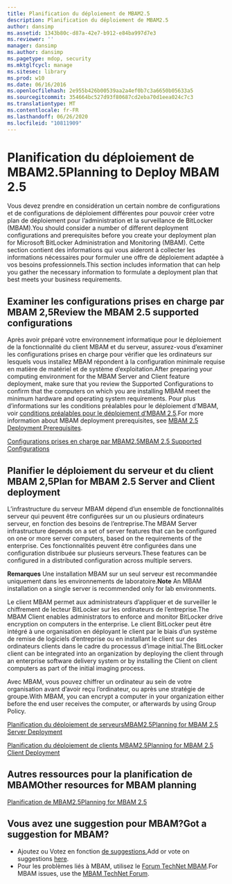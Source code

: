 ```yaml
---
title: Planification du déploiement de MBAM2.5
description: Planification du déploiement de MBAM2.5
author: dansimp
ms.assetid: 1343b80c-d87a-42e7-b912-e84ba997d7e3
ms.reviewer: ''
manager: dansimp
ms.author: dansimp
ms.pagetype: mdop, security
ms.mktglfcycl: manage
ms.sitesec: library
ms.prod: w10
ms.date: 06/16/2016
ms.openlocfilehash: 2e955b426b00539aa2a4ef0b7c3a6650b05633a5
ms.sourcegitcommit: 354664bc527d93f80687cd2eba70d1eea024c7c3
ms.translationtype: MT
ms.contentlocale: fr-FR
ms.lasthandoff: 06/26/2020
ms.locfileid: "10811909"
---
```

# <span data-ttu-id="5a792-103">Planification du déploiement de MBAM2.5</span><span class="sxs-lookup"><span data-stu-id="5a792-103">Planning to Deploy MBAM 2.5</span></span>


<span data-ttu-id="5a792-104">Vous devez prendre en considération un certain nombre de configurations et de configurations de déploiement différentes pour pouvoir créer votre plan de déploiement pour l’administration et la surveillance de BitLocker (MBAM).</span><span class="sxs-lookup"><span data-stu-id="5a792-104">You should consider a number of different deployment configurations and prerequisites before you create your deployment plan for Microsoft BitLocker Administration and Monitoring (MBAM).</span></span> <span data-ttu-id="5a792-105">Cette section contient des informations qui vous aideront à collecter les informations nécessaires pour formuler une offre de déploiement adaptée à vos besoins professionnels.</span><span class="sxs-lookup"><span data-stu-id="5a792-105">This section includes information that can help you gather the necessary information to formulate a deployment plan that best meets your business requirements.</span></span>

## <span data-ttu-id="5a792-106">Examiner les configurations prises en charge par MBAM 2,5</span><span class="sxs-lookup"><span data-stu-id="5a792-106">Review the MBAM 2.5 supported configurations</span></span>


<span data-ttu-id="5a792-107">Après avoir préparé votre environnement informatique pour le déploiement de la fonctionnalité du client MBAM et du serveur, assurez-vous d’examiner les configurations prises en charge pour vérifier que les ordinateurs sur lesquels vous installez MBAM répondent à la configuration minimale requise en matière de matériel et de système d’exploitation.</span><span class="sxs-lookup"><span data-stu-id="5a792-107">After preparing your computing environment for the MBAM Server and Client feature deployment, make sure that you review the Supported Configurations to confirm that the computers on which you are installing MBAM meet the minimum hardware and operating system requirements.</span></span> <span data-ttu-id="5a792-108">Pour plus d’informations sur les conditions préalables pour le déploiement d’MBAM, voir [conditions préalables pour le déploiement d’MBAM 2,5](mbam-25-deployment-prerequisites.md).</span><span class="sxs-lookup"><span data-stu-id="5a792-108">For more information about MBAM deployment prerequisites, see [MBAM 2.5 Deployment Prerequisites](mbam-25-deployment-prerequisites.md).</span></span>

[<span data-ttu-id="5a792-109">Configurations prises en charge par MBAM2.5</span><span class="sxs-lookup"><span data-stu-id="5a792-109">MBAM 2.5 Supported Configurations</span></span>](mbam-25-supported-configurations.md)

## <span data-ttu-id="5a792-110">Planifier le déploiement du serveur et du client MBAM 2,5</span><span class="sxs-lookup"><span data-stu-id="5a792-110">Plan for MBAM 2.5 Server and Client deployment</span></span>


<span data-ttu-id="5a792-111">L’infrastructure du serveur MBAM dépend d’un ensemble de fonctionnalités serveur qui peuvent être configurées sur un ou plusieurs ordinateurs serveur, en fonction des besoins de l’entreprise.</span><span class="sxs-lookup"><span data-stu-id="5a792-111">The MBAM Server infrastructure depends on a set of server features that can be configured on one or more server computers, based on the requirements of the enterprise.</span></span> <span data-ttu-id="5a792-112">Ces fonctionnalités peuvent être configurées dans une configuration distribuée sur plusieurs serveurs.</span><span class="sxs-lookup"><span data-stu-id="5a792-112">These features can be configured in a distributed configuration across multiple servers.</span></span>

<span data-ttu-id="5a792-113">**Remarques**  Une installation MBAM sur un seul serveur est recommandée uniquement dans les environnements de laboratoire.</span><span class="sxs-lookup"><span data-stu-id="5a792-113">**Note** An MBAM installation on a single server is recommended only for lab environments.</span></span>

 

<span data-ttu-id="5a792-114">Le client MBAM permet aux administrateurs d’appliquer et de surveiller le chiffrement de lecteur BitLocker sur les ordinateurs de l’entreprise.</span><span class="sxs-lookup"><span data-stu-id="5a792-114">The MBAM Client enables administrators to enforce and monitor BitLocker drive encryption on computers in the enterprise.</span></span> <span data-ttu-id="5a792-115">Le client BitLocker peut être intégré à une organisation en déployant le client par le biais d’un système de remise de logiciels d’entreprise ou en installant le client sur des ordinateurs clients dans le cadre du processus d’image initial.</span><span class="sxs-lookup"><span data-stu-id="5a792-115">The BitLocker client can be integrated into an organization by deploying the client through an enterprise software delivery system or by installing the Client on client computers as part of the initial imaging process.</span></span>

<span data-ttu-id="5a792-116">Avec MBAM, vous pouvez chiffrer un ordinateur au sein de votre organisation avant d’avoir reçu l’ordinateur, ou après une stratégie de groupe.</span><span class="sxs-lookup"><span data-stu-id="5a792-116">With MBAM, you can encrypt a computer in your organization either before the end user receives the computer, or afterwards by using Group Policy.</span></span>

[<span data-ttu-id="5a792-117">Planification du déploiement de serveursMBAM2.5</span><span class="sxs-lookup"><span data-stu-id="5a792-117">Planning for MBAM 2.5 Server Deployment</span></span>](planning-for-mbam-25-server-deployment.md)

[<span data-ttu-id="5a792-118">Planification du déploiement de clients MBAM2.5</span><span class="sxs-lookup"><span data-stu-id="5a792-118">Planning for MBAM 2.5 Client Deployment</span></span>](planning-for-mbam-25-client-deployment.md)

## <a href="" id="other-resources-for-mbam-planning-"></a><span data-ttu-id="5a792-119">Autres ressources pour la planification de MBAM</span><span class="sxs-lookup"><span data-stu-id="5a792-119">Other resources for MBAM planning</span></span>


[<span data-ttu-id="5a792-120">Planification de MBAM2.5</span><span class="sxs-lookup"><span data-stu-id="5a792-120">Planning for MBAM 2.5</span></span>](planning-for-mbam-25.md)

## <span data-ttu-id="5a792-121">Vous avez une suggestion pour MBAM?</span><span class="sxs-lookup"><span data-stu-id="5a792-121">Got a suggestion for MBAM?</span></span>
- <span data-ttu-id="5a792-122">Ajoutez ou Votez en fonction [de suggestions.](http://mbam.uservoice.com/forums/268571-microsoft-bitlocker-administration-and-monitoring)</span><span class="sxs-lookup"><span data-stu-id="5a792-122">Add or vote on suggestions [here](http://mbam.uservoice.com/forums/268571-microsoft-bitlocker-administration-and-monitoring).</span></span> 
- <span data-ttu-id="5a792-123">Pour les problèmes liés à MBAM, utilisez le [Forum TechNet MBAM](https://social.technet.microsoft.com/Forums/home?forum=mdopmbam).</span><span class="sxs-lookup"><span data-stu-id="5a792-123">For MBAM issues, use the [MBAM TechNet Forum](https://social.technet.microsoft.com/Forums/home?forum=mdopmbam).</span></span>

 

 





